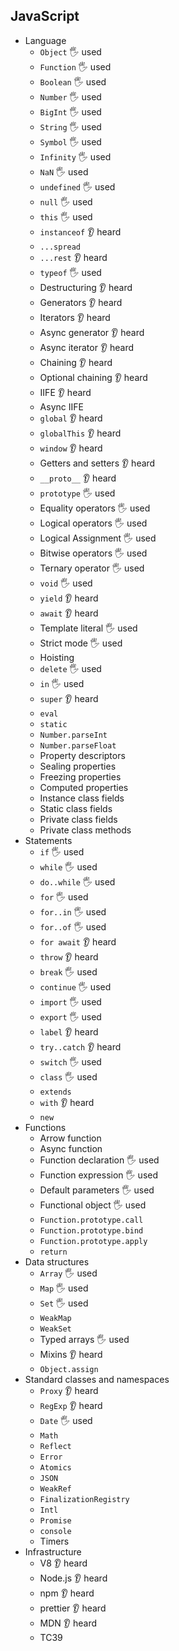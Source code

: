 ## JavaScript

- Language
  - `Object` 🖐️ used
  - `Function` 🖐️ used
  - `Boolean` 🖐️ used
  - `Number` 🖐️ used
  - `BigInt` 🖐️ used
  - `String` 🖐️ used
  - `Symbol` 🖐️ used
  - `Infinity` 🖐️ used
  - `NaN` 🖐️ used
  - `undefined` 🖐️ used
  - `null` 🖐️ used
  - `this` 🖐️ used
  - `instanceof` 👂 heard
  - `...spread` 
  - `...rest` 👂 heard
  - `typeof` 🖐️ used
  - Destructuring 👂 heard
  - Generators 👂 heard
  - Iterators 👂 heard
  - Async generator 👂 heard
  - Async iterator 👂 heard
  - Chaining 👂 heard
  - Optional chaining 👂 heard
  - IIFE 👂 heard
  - Async IIFE
  - `global` 👂 heard
  - `globalThis` 👂 heard
  - `window` 👂 heard
  - Getters and setters 👂 heard
  - `__proto__` 👂 heard
  - `prototype` 🖐️ used
  - Equality operators 🖐️ used
  - Logical operators 🖐️ used
  - Logical Assignment 🖐️ used
  - Bitwise operators 🖐️ used 
  - Ternary operator 🖐️ used
  - `void` 🖐️ used
  - `yield` 👂 heard
  - `await` 👂 heard
  - Template literal 🖐️ used
  - Strict mode 🖐️ used
  - Hoisting 
  - `delete` 🖐️ used
  - `in` 🖐️ used
  - `super` 👂 heard
  - `eval`
  - `static`
  - `Number.parseInt`
  - `Number.parseFloat`
  - Property descriptors
  - Sealing properties
  - Freezing properties
  - Computed properties
  - Instance class fields
  - Static class fields
  - Private class fields
  - Private class methods
- Statements
  - `if` 🖐️ used
  - `while` 🖐️ used
  - `do..while` 🖐️ used
  - `for` 🖐️ used
  - `for..in` 🖐️ used
  - `for..of` 🖐️ used
  - `for await` 👂 heard
  - `throw` 👂 heard
  - `break` 🖐️ used
  - `continue` 🖐️ used
  - `import` 🖐️ used
  - `export` 🖐️ used
  - `label` 👂 heard
  - `try..catch` 👂 heard
  - `switch` 🖐️ used
  - `class` 🖐️ used
  - `extends`
  - `with` 👂 heard
  - `new` 
- Functions
  - Arrow function
  - Async function
  - Function declaration 🖐️ used
  - Function expression 🖐️ used
  - Default parameters 🖐️ used
  - Functional object 🖐️ used
  - `Function.prototype.call`
  - `Function.prototype.bind`
  - `Function.prototype.apply`
  - `return`
- Data structures
  - `Array` 🖐️ used
  - `Map` 🖐️ used
  - `Set` 🖐️ used
  - `WeakMap`
  - `WeakSet`
  - Typed arrays 🖐️ used
  - Mixins 👂 heard
  - `Object.assign`
- Standard classes and namespaces
  - `Proxy` 👂 heard
  - `RegExp` 👂 heard
  - `Date` 🖐️ used
  - `Math`
  - `Reflect`
  - `Error`
  - `Atomics`
  - `JSON`
  - `WeakRef`
  - `FinalizationRegistry`
  - `Intl`
  - `Promise`
  - `console`
  - Timers
- Infrastructure
  - V8 👂 heard
  - Node.js 👂 heard
  - npm 👂 heard
  - prettier 👂 heard
  - MDN 👂 heard
  - TC39
